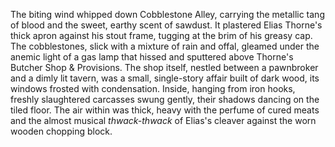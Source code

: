 The biting wind whipped down Cobblestone Alley, carrying the metallic tang of blood and the sweet, earthy scent of sawdust.  It plastered Elias Thorne's thick apron against his stout frame, tugging at the brim of his greasy cap. The cobblestones, slick with a mixture of rain and offal, gleamed under the anemic light of a gas lamp that hissed and sputtered above Thorne's Butcher Shop & Provisions.  The shop itself, nestled between a pawnbroker and a dimly lit tavern, was a small, single-story affair built of dark wood, its windows frosted with condensation. Inside, hanging from iron hooks, freshly slaughtered carcasses swung gently, their shadows dancing on the tiled floor.  The air within was thick, heavy with the perfume of cured meats and the almost musical *thwack-thwack* of Elias's cleaver against the worn wooden chopping block.
